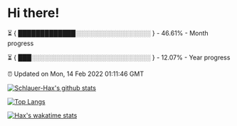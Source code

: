 # Hi there!

⏳ { █████████████░░░░░░░░░░░░░░░░░ } - 46.61% - Month progress

⏳ { ███░░░░░░░░░░░░░░░░░░░░░░░░░░░ } - 12.07% - Year progress

⏰ Updated on Mon, 14 Feb 2022 01:11:46 GMT


[![Schlauer-Hax's github stats](https://github-readme-stats.vercel.app/api?username=Schlauer-Hax&show_icons=true&theme=dark&count_private=true)](https://github.com/Schlauer-Hax)


[![Top Langs](https://github-readme-stats.vercel.app/api/top-langs/?username=Schlauer-Hax&layout=compact&theme=dark)](https://github.com/Schlauer-Hax?tab=repositories)


[![Hax's wakatime stats](https://github-readme-stats.vercel.app/api/wakatime?username=Hax&theme=dark)](https://wakatime.com/@Hax)

